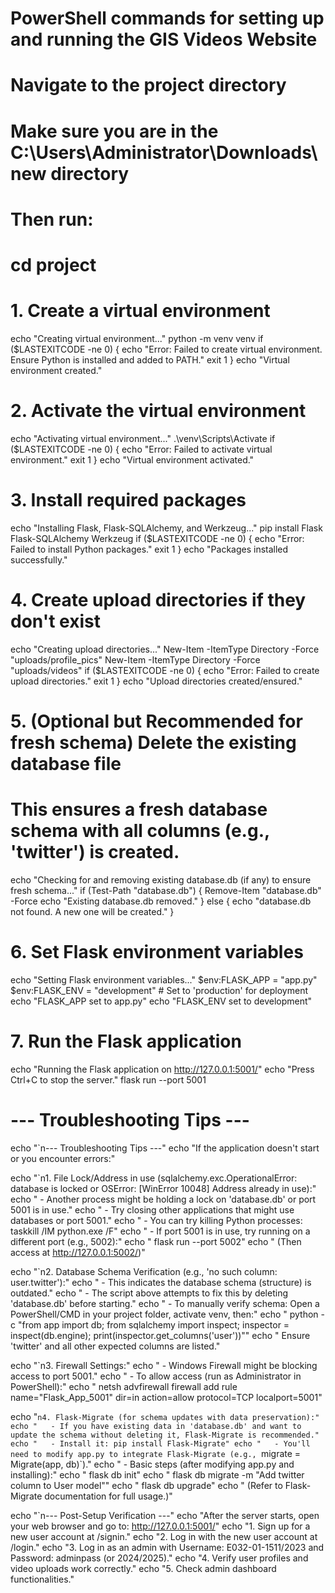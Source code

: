 # PowerShell commands for setting up and running the GIS Videos Website

# Navigate to the project directory
# Make sure you are in the C:\Users\Administrator\Downloads\new directory
# Then run:
# cd project

# 1. Create a virtual environment
echo "Creating virtual environment..."
python -m venv venv
if ($LASTEXITCODE -ne 0) {
    echo "Error: Failed to create virtual environment. Ensure Python is installed and added to PATH."
    exit 1
}
echo "Virtual environment created."

# 2. Activate the virtual environment
echo "Activating virtual environment..."
.\venv\Scripts\Activate
if ($LASTEXITCODE -ne 0) {
    echo "Error: Failed to activate virtual environment."
    exit 1
}
echo "Virtual environment activated."

# 3. Install required packages
echo "Installing Flask, Flask-SQLAlchemy, and Werkzeug..."
pip install Flask Flask-SQLAlchemy Werkzeug
if ($LASTEXITCODE -ne 0) {
    echo "Error: Failed to install Python packages."
    exit 1
}
echo "Packages installed successfully."

# 4. Create upload directories if they don't exist
echo "Creating upload directories..."
New-Item -ItemType Directory -Force "uploads/profile_pics"
New-Item -ItemType Directory -Force "uploads/videos"
if ($LASTEXITCODE -ne 0) {
    echo "Error: Failed to create upload directories."
    exit 1
}
echo "Upload directories created/ensured."

# 5. (Optional but Recommended for fresh schema) Delete the existing database file
# This ensures a fresh database schema with all columns (e.g., 'twitter') is created.
echo "Checking for and removing existing database.db (if any) to ensure fresh schema..."
if (Test-Path "database.db") {
    Remove-Item "database.db" -Force
    echo "Existing database.db removed."
} else {
    echo "database.db not found. A new one will be created."
}

# 6. Set Flask environment variables
echo "Setting Flask environment variables..."
$env:FLASK_APP = "app.py"
$env:FLASK_ENV = "development" # Set to 'production' for deployment
echo "FLASK_APP set to app.py"
echo "FLASK_ENV set to development"

# 7. Run the Flask application
echo "Running the Flask application on http://127.0.0.1:5001/"
echo "Press Ctrl+C to stop the server."
flask run --port 5001

# --- Troubleshooting Tips ---
echo "`n--- Troubleshooting Tips ---"
echo "If the application doesn't start or you encounter errors:"

echo "`n1. File Lock/Address in use (sqlalchemy.exc.OperationalError: database is locked or OSError: [WinError 10048] Address already in use):"
echo "   - Another process might be holding a lock on 'database.db' or port 5001 is in use."
echo "   - Try closing other applications that might use databases or port 5001."
echo "   - You can try killing Python processes: taskkill /IM python.exe /F"
echo "   - If port 5001 is in use, try running on a different port (e.g., 5002):"
echo "     flask run --port 5002"
echo "     (Then access at http://127.0.0.1:5002/)"

echo "`n2. Database Schema Verification (e.g., 'no such column: user.twitter'):"
echo "   - This indicates the database schema (structure) is outdated."
echo "   - The script above attempts to fix this by deleting 'database.db' before starting."
echo "   - To manually verify schema: Open a PowerShell/CMD in your project folder, activate venv, then:"
echo "     python -c \"from app import db; from sqlalchemy import inspect; inspector = inspect(db.engine); print(inspector.get_columns('user'))\""
echo "     Ensure 'twitter' and all other expected columns are listed."

echo "`n3. Firewall Settings:"
echo "   - Windows Firewall might be blocking access to port 5001."
echo "   - To allow access (run as Administrator in PowerShell):"
echo "     netsh advfirewall firewall add rule name=\"Flask_App_5001\" dir=in action=allow protocol=TCP localport=5001"

echo "`n4. Flask-Migrate (for schema updates with data preservation):"
echo "   - If you have existing data in 'database.db' and want to update the schema without deleting it, Flask-Migrate is recommended."
echo "   - Install it: pip install Flask-Migrate"
echo "   - You'll need to modify app.py to integrate Flask-Migrate (e.g., `migrate = Migrate(app, db)`)."
echo "   - Basic steps (after modifying app.py and installing):"
echo "     flask db init"
echo "     flask db migrate -m \"Add twitter column to User model\""
echo "     flask db upgrade"
echo "     (Refer to Flask-Migrate documentation for full usage.)"

echo "`n--- Post-Setup Verification ---"
echo "After the server starts, open your web browser and go to: http://127.0.0.1:5001/"
echo "1. Sign up for a new user account at /signin."
echo "2. Log in with the new user account at /login."
echo "3. Log in as an admin with Username: E032-01-1511/2023 and Password: adminpass (or 2024/2025)."
echo "4. Verify user profiles and video uploads work correctly."
echo "5. Check admin dashboard functionalities."